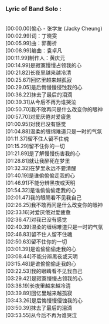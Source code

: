 <h3>Lyric of Band Solo :</h3><p><br>[00:00.00]偷心 - 张学友 (Jacky Cheung)
<br>[00:02.99]词：丁晓雯
<br>[00:05.99]曲：郭蘅祈
<br>[00:08.99]编曲：袁卓凡
<br>[00:11.99]制作人：黄庆元
<br>[00:14.99]是寂寞慢慢占领我的心
<br>[00:21.82]长夜里越来越冷清
<br>[00:25.67]回忆里越来越孤寂
<br>[00:29.05]是后悔慢慢侵蚀我的心
<br>[00:36.22]抹去了最后的泪滴
<br>[00:39.31]从今后不再为谁哭泣
<br>[00:50.70]我不敢再问是什么改变你的眼神
<br>[00:57.70]对爱厌倦对爱疲惫
<br>[01:00.95]对我已没有感觉
<br>[01:04.88]温柔的缠绵难道只是一时的气氛
<br>[01:11.37]留不住人留不住魂
<br>[01:15.29]留不住你的一切
<br>[01:21.89]是了解慢慢伤害我的心
<br>[01:28.81]就让我醉死在梦里
<br>[01:32.32]在梦里永远不要清醒
<br>[01:40.19]是谁偷偷偷走我的心
<br>[01:46.91]不能分辨黑夜或天明
<br>[01:54.32]是谁偷偷偷走我的心
<br>[02:01.47]我的眼睛看不见我自己
<br>[02:26.25]我不敢再问是什么改变你的眼神
<br>[02:33.16]对爱厌倦对爱疲惫
<br>[02:36.47]对我已没有感觉
<br>[02:40.39]温柔的缠绵难道只是一时的气氛
<br>[02:46.83]留不住人留不住魂
<br>[02:50.63]留不住你的一切
<br>[03:01.39]是谁偷偷偷走我的心
<br>[03:08.44]不能分辨黑夜或天明
<br>[03:15.48]是谁偷偷偷走我的心
<br>[03:22.53]我的眼睛看不见我自己
<br>[03:29.42]是寂寞慢慢占领我的心
<br>[03:36.19]长夜里越来越冷清
<br>[03:39.89]回忆里越来越孤寂
<br>[03:43.26]是后悔慢慢侵蚀我的心
<br>[03:50.39]抹去了最后的泪滴
<br>[03:53.55]从今后不再为谁哭泣
</p>